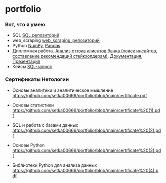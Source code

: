 # portfolio
### Вот, что я умею
- SQL [SQL репозиторий](https://github.com/setka00666/sql)
- web_scraping [web_scraping_репозиторий](https://github.com/setka00666/web_scraping)
- Python [NumPy](https://github.com/setka00666/Python_NumPy), [Pandas](https://github.com/setka00666/pandas)
- Дипломная работа. [Анализ оттока клиентов банка (поиск инсайтов, составление рекомендаций стейкхолдерам)](https://github.com/setka00666/diplom/tree/main), [Документация](https://docs.google.com/document/d/1YltJLJrbsPd4dDzztfHG99Mj0PNBowZXDAZOLG5cFDY/edit?usp=sharing), [Презентация](https://docs.google.com/presentation/d/1tlqzKDyryHD29f7jo7gXy0C37mKtGEfziqjUsHrT6GE/edit?usp=sharing)
- Кейсы [SQL-запрос]()
### Сертификаты Нетологии

- Основы аналитики и аналитическое мышление https://github.com/setka00666/portfolio/blob/main/certificate.pdf

- Основы статистики  https://github.com/setka00666/portfolio/blob/main/certificate%20(1).pdf

- SQL и работа с базами данных https://github.com/setka00666/portfolio/blob/main/certificate%20(2).pdf

- Основы Python https://github.com/setka00666/portfolio/blob/main/certificate%20(3).pdf

- Библиотеки Python для анализа данных https://github.com/setka00666/portfolio/blob/main/certificate%20(4).pdf
